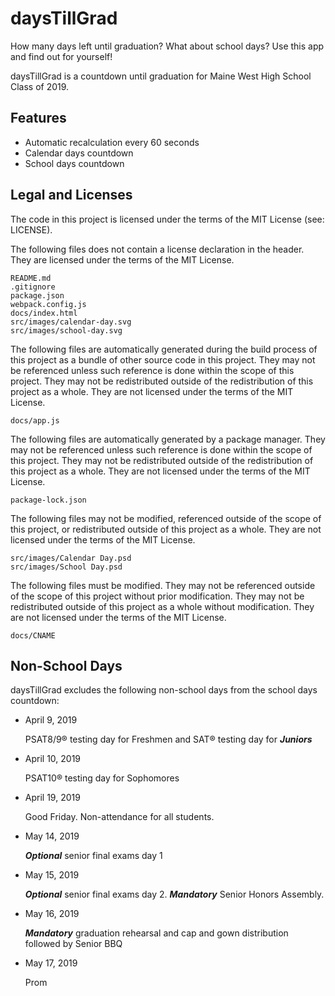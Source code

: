 # daysTillGrad

How many days left until graduation? What about school days? Use this app and
find out for yourself!

daysTillGrad is a countdown until graduation for Maine West High School Class of
2019.

## Features
- Automatic recalculation every 60 seconds
- Calendar days countdown
- School days countdown

## Legal and Licenses
The code in this project is licensed under the terms of the MIT License
(see: LICENSE).

The following files does not contain a license declaration in the header. They
are licensed under the terms of the MIT License.
```
README.md
.gitignore
package.json
webpack.config.js
docs/index.html
src/images/calendar-day.svg
src/images/school-day.svg
```
The following files are automatically generated during the build process of this
project as a bundle of other source code in this project. They may not be
referenced unless such reference is done within the scope of this project. They
may not be redistributed outside of the redistribution of this project as a
whole. They are not licensed under the terms of the MIT License.
```
docs/app.js
```
The following files are automatically generated by a package manager. They may
not be referenced unless such reference is done within the scope of this project.
They may not be redistributed outside of the redistribution of this project as a
whole. They are not licensed under the terms of the MIT License.
```
package-lock.json
```
The following files may not be modified, referenced outside of the scope of this
project, or redistributed outside of this project as a whole. They are not
licensed under the terms of the MIT License.
```
src/images/Calendar Day.psd
src/images/School Day.psd
```
The following files must be modified. They may not be referenced outside of the
scope of this project without prior modification. They may not be redistributed
outside of this project as a whole without modification. They are not licensed
under the terms of the MIT License.
```
docs/CNAME
```
## Non-School Days
daysTillGrad excludes the following non-school days from the school days
countdown:

- April 9, 2019

  PSAT8/9® testing day for Freshmen and SAT® testing day for __*Juniors*__

- April 10, 2019

  PSAT10® testing day for Sophomores

- April 19, 2019

  Good Friday. Non-attendance for all students.

- May 14, 2019

  __*Optional*__ senior final exams day 1

- May 15, 2019

  __*Optional*__ senior final exams day 2. __*Mandatory*__ Senior Honors
  Assembly.

- May 16, 2019

  __*Mandatory*__ graduation rehearsal and cap and gown distribution followed by
  Senior BBQ

- May 17, 2019

  Prom
